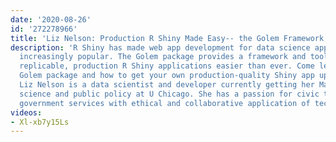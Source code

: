 ```yaml
---
date: '2020-08-26'
id: '272278966'
title: 'Liz Nelson: Production R Shiny Made Easy-- the Golem Framework'
description: 'R Shiny has made web app development for data science approachable and
  increasingly popular. The Golem package provides a framework and tools to make producing
  replicable, production R Shiny applications easier than ever. Come learn about the
  Golem package and how to get your own production-quality Shiny app up and running.
  Liz Nelson is a data scientist and developer currently getting her Masters in computer
  science and public policy at U Chicago. She has a passion for civic tech and improving
  government services with ethical and collaborative application of technology. '
videos:
- Xl-xb7y15Ls
---
```

